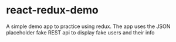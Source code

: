 # react-redux-demo
A simple demo app to practice using redux. The app uses the JSON placeholder fake REST api to display fake users and their info
